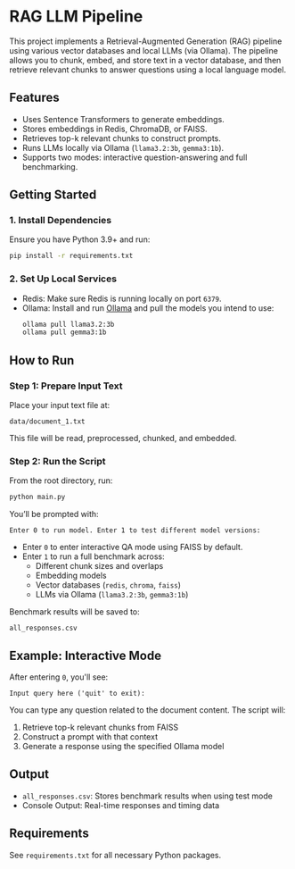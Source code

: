 # RAG LLM Pipeline

This project implements a Retrieval-Augmented Generation (RAG) pipeline using various vector databases and local LLMs (via Ollama). The pipeline allows you to chunk, embed, and store text in a vector database, and then retrieve relevant chunks to answer questions using a local language model.

## Features
- Uses Sentence Transformers to generate embeddings.
- Stores embeddings in Redis, ChromaDB, or FAISS.
- Retrieves top-k relevant chunks to construct prompts.
- Runs LLMs locally via Ollama (`llama3.2:3b`, `gemma3:1b`).
- Supports two modes: interactive question-answering and full benchmarking.

## Getting Started

### 1. Install Dependencies

Ensure you have Python 3.9+ and run:
```bash
pip install -r requirements.txt
```

### 2. Set Up Local Services

- Redis: Make sure Redis is running locally on port `6379`.
- Ollama: Install and run [Ollama](https://ollama.com) and pull the models you intend to use:
  ```bash
  ollama pull llama3.2:3b
  ollama pull gemma3:1b
  ```

## How to Run

### Step 1: Prepare Input Text

Place your input text file at:

```
data/document_1.txt
```

This file will be read, preprocessed, chunked, and embedded.

### Step 2: Run the Script

From the root directory, run:

```bash
python main.py
```

You’ll be prompted with:

```
Enter 0 to run model. Enter 1 to test different model versions:
```

- Enter `0` to enter interactive QA mode using FAISS by default.
- Enter `1` to run a full benchmark across:
  - Different chunk sizes and overlaps
  - Embedding models
  - Vector databases (`redis`, `chroma`, `faiss`)
  - LLMs via Ollama (`llama3.2:3b`, `gemma3:1b`)

Benchmark results will be saved to:

```
all_responses.csv
```

## Example: Interactive Mode

After entering `0`, you'll see:

```
Input query here ('quit' to exit):
```

You can type any question related to the document content. The script will:
1. Retrieve top-k relevant chunks from FAISS
2. Construct a prompt with that context
3. Generate a response using the specified Ollama model

## Output

- `all_responses.csv`: Stores benchmark results when using test mode
- Console Output: Real-time responses and timing data

## Requirements

See `requirements.txt` for all necessary Python packages.
